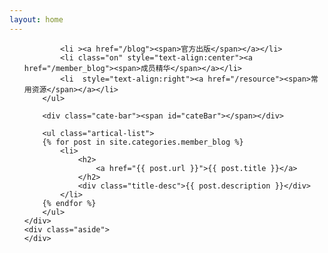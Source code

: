 ```yaml
---
layout: home
---
```


<div class="index-content project">
    <div class="section">
        <ul class="artical-cate">
		
            <li ><a href="/blog"><span>官方出版</span></a></li>
            <li class="on" style="text-align:center"><a href="/member_blog"><span>成员精华</span></a></li>
            <li  style="text-align:right"><a href="/resource"><span>常用资源</span></a></li>
        </ul>

        <div class="cate-bar"><span id="cateBar"></span></div>

        <ul class="artical-list">
        {% for post in site.categories.member_blog %}
            <li>
                <h2>
                    <a href="{{ post.url }}">{{ post.title }}</a>
                </h2>
                <div class="title-desc">{{ post.description }}</div>
            </li>
        {% endfor %}
        </ul>
    </div>
    <div class="aside">
    </div>
</div>
